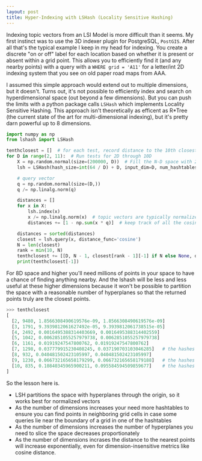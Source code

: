 ```yaml
---
layout: post
title: Hyper-Indexing with LSHash (Locality Sensitive Hashing)
---
```


Indexing topic vectors from an LSI Model is more difficult than it seems.  My first instinct was to use the 3D indexer plugin for PostgreSQL, `PostGIS`. After all that's the typical example I keep in my head for indexing. You create a discrete "on or off" label for each location based on whether it is present or absent within a grid point. This allows you to efficiently find it (and any nearby points) with a query with a `WHERE grid = 'A11'` for a letter/int 2D indexing system that you see on old paper road maps from AAA. 

I assumed this simple approach would extend out to multiple dimensions, but it doesn't. Turns out, it's not possible to efficiently index and search on hyperdimensional space (out beyond a few dimensions). But you can push the limits with a python package calls `LSHash` which implements Locality Sensitive Hashing. This approach isn't theoretically as efficent as R*Tree (the current state of the art for multi-dimensional indexing), but it's pretty darn powerful up to 8 dimensions.

```python
import numpy as np
from lshash import LSHash

tenthclosest = []  # for each test, record distance to the 10th closest point for a random query
for D in range(2, 11):  # Run tests for 2D through 10D
    X = np.random.normal(size=(200000, D))  # Fill the N-D space with 200k random vectors
    lsh = LSHash(hash_size=int(64 / D) + D, input_dim=D, num_hashtables=D)

    # query vector
    q = np.random.normal(size=(D,))
    q /= np.linalg.norm(q)

    distances = []
    for x in X:
        lsh.index(x)
        x /= np.linalg.norm(x)  # topic vectors are typically normalized
        distances += [1 - np.sum(x * q)]  # keep track of all the cosine distances to double check

    distances = sorted(distances)
    closest = lsh.query(x, distance_func='cosine')
    N = len(closest)
    rank = min(10, N)
    tenthclosest += [[D, N - 1, closest[rank - 1][-1] if N else None, distances[rank - 1]]]
    print(tenthclosest[-1])
```

For 8D space and higher you'll need millions of points in your space to have a chance of finding anything nearby. And the lshash will be less and less useful at these higher dimensions because it won't be possible to partition the space with a reasonable number of hyperplanes so that the returned points truly are the closest points. 

```python
>>> tenthclosest
[
  [2, 9480, 1.8566308490619576e-09, 1.8566308490619576e-09]
  [3, 1791, 9.3939812061627492e-05, 9.3939812061738515e-05]
  [4, 2492, 0.0016495388314403669, 0.0016495388314402559]
  [5, 1042, 0.0062851055257979738, 0.0062851055257979738]
  [6, 1161, 0.01919247547800762, 0.01919247547800762]
  [7, 1298, 0.037779915230408245, 0.037190703103046285]   # the hashes didn't find them all
  [8, 932, 0.040481502423105997, 0.040481502423105997]
  [9, 1230, 0.066732165658179299, 0.066732165658179188]   # the hashes didn't find them all
  [10, 835, 0.10840345965900211, 0.095584594509859677]    # the hashes didn't find them all
]
```

So the lesson here is.

- LSH partitions the space with hyperplanes through the origin, so it works best for normalized vectors
- As the number of dimensions increases your need more hashtables to ensure you can find points in neighboring grid cells in case some queries lie near the boundary of a grid in one of the hashtables
- As the number of dimensions increases the number of hyperplanes you need to slice the space decreases proportionately
- As the number of dimensions incrases the distance to the nearest points will increase exponentially, even for dimension-insensitive metrics like cosine distance.